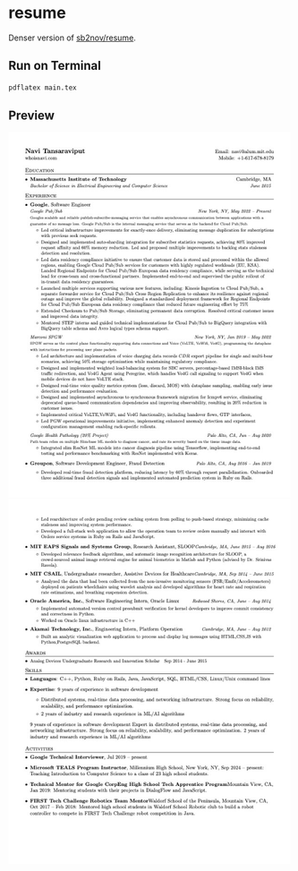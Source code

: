 # resume

Denser version of [sb2nov/resume](https://github.com/sb2nov/resume).

## Run on Terminal

```sh
pdflatex main.tex
```

## Preview

![Resume Screenshot](/images/preview1.jpg)
![Resume Screenshot](/images/preview2.jpg)
